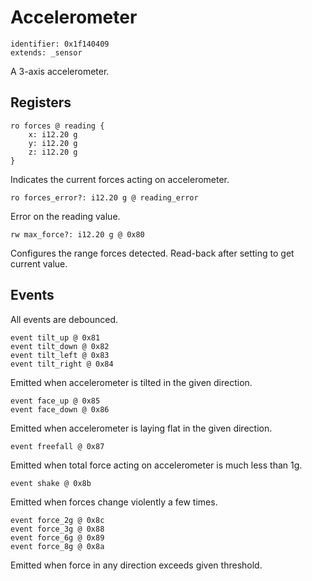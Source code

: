 # Accelerometer

    identifier: 0x1f140409
    extends: _sensor

A 3-axis accelerometer.

## Registers

    ro forces @ reading {
        x: i12.20 g
        y: i12.20 g
        z: i12.20 g
    }

Indicates the current forces acting on accelerometer.

    ro forces_error?: i12.20 g @ reading_error

Error on the reading value.

    rw max_force?: i12.20 g @ 0x80

Configures the range forces detected.
Read-back after setting to get current value.

## Events

All events are debounced.

    event tilt_up @ 0x81
    event tilt_down @ 0x82
    event tilt_left @ 0x83
    event tilt_right @ 0x84

Emitted when accelerometer is tilted in the given direction.

    event face_up @ 0x85
    event face_down @ 0x86

Emitted when accelerometer is laying flat in the given direction.

    event freefall @ 0x87

Emitted when total force acting on accelerometer is much less than 1g.

    event shake @ 0x8b

Emitted when forces change violently a few times.

    event force_2g @ 0x8c
    event force_3g @ 0x88
    event force_6g @ 0x89
    event force_8g @ 0x8a

Emitted when force in any direction exceeds given threshold.
